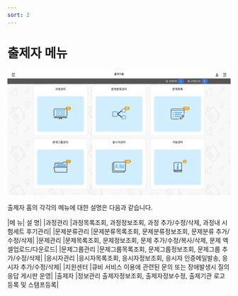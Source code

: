 ```yaml
---
sort: 2
---
```


# 출제자 메뉴

![main](./img/main.png)

출제자 홈의 각각의 메뉴에 대한 설명은 다음과 같습니다.

|메 뉴|	설 명|
|과정관리	|과정목록조회, 과정정보조회, 과정 추가/수정/삭제, 과정내 시험세트 후기관리|
|문제분류관리	|문제분류목록조회, 문제분류정보조회, 문제분류 추가/수정/삭제|
|문제관리	|문제목록조회, 문제정보조회, 문제 추가/수정/복사/삭제, 문제 엑셀업로드/다운로드|
|문제그룹관리	|문제그룹목록조회, 문제그룹정보조회, 문제그룹 추가/수정/삭제|
|응시자관리	|응시자목록조회, 응시자정보조회, 응시자 인증메일발송, 응시자 추가/수정/삭제|
|지원센터	|큐비 서비스 이용에 관련된 문의 또는 장애발생시 질의응답 게시판 운영|
|출제자 |정보관리	출제자정보조회, 출제자정보수정, 출제기관 로고등록 및 스탬프등록|


